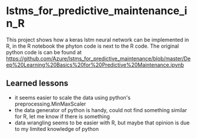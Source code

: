 # lstms_for_predictive_maintenance_in_R
This project shows how a keras lstm neural network can be implemented in R, in the R notebook the phyton code is next to the
R code. The original python code is can be found at  https://github.com/Azure/lstms_for_predictive_maintenance/blob/master/Deep%20Learning%20Basics%20for%20Predictive%20Maintenance.ipynb 

## Learned lessons
- it seems easier to scale the data using python's preprocessing.MinMaxScaler
- the data generator of python is handy, could not find something similar for R, let me know if there is something
- data wrangling seems to be easier with R, but maybe that opinion is due to my limited knowledge of python
